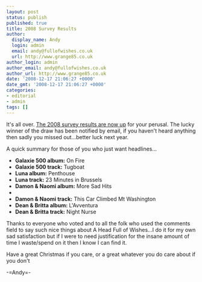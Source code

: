 ```yaml
---
layout: post
status: publish
published: true
title: 2008 Survey Results
author:
  display_name: Andy
  login: admin
  email: andy@fullofwishes.co.uk
  url: http://www.grange85.co.uk
author_login: admin
author_email: andy@fullofwishes.co.uk
author_url: http://www.grange85.co.uk
date: '2008-12-17 21:06:27 +0000'
date_gmt: '2008-12-17 21:06:27 +0000'
categories:
- editorial
- admin
tags: []
---
```

<p>It's all over. <a href="/database/survey/2008/">The 2008 survey results are now up</a> for your perusal. The lucky winner of the draw has been notified by email, if you haven't heard anything then sadly you missed out...better luck next year.</p>
<p>A quick summary for those of you who just want headlines...</p>
<ul>
<li><strong>Galaxie 500 album:</strong> On Fire</li>
<li><strong>Galaxie 500 track:</strong> Tugboat</li>
<li><strong>Luna album:</strong> Penthouse</li>
<li><strong>Luna track:</strong> 23 Minutes in Brussels</li>
<li><strong>Damon & Naomi album:</strong> More Sad Hits
<li>
<li><strong>Damon & Naomi track:</strong> This Car Climbed Mt Washington</li>
<li><strong>Dean & Britta album:</strong> L'Avventura</li>
<li><strong>Dean & Britta track:</strong> Night Nurse</li>
</ul>
<p>Thanks to everyone who voted and to all the folk who used the comments field to say such nice things about A Head Full of Wishes...I do it for my own sad satisfaction but if I were to need justification for the insane amount of time I waste/spend on it then I know I can find it.</p>
<p>Have a great Christmas if you care, or a great whatever you do care about if you don't</p>
<p>-=Andy=-</p>
